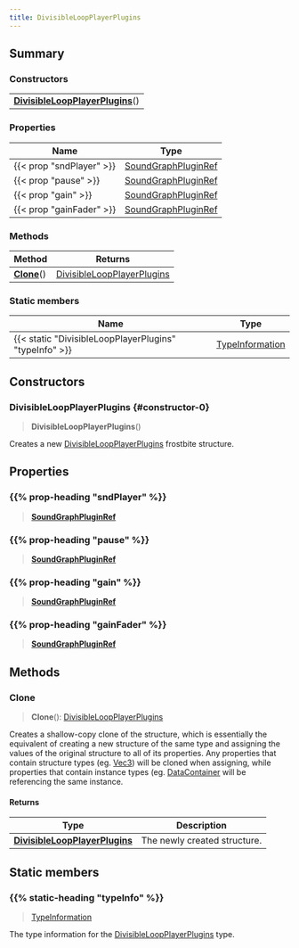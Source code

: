 ```yaml
---
title: DivisibleLoopPlayerPlugins
---
```



## Summary
### Constructors
| |
| ----------- |
| **[DivisibleLoopPlayerPlugins](#constructor-0)**() |

### Properties
| Name | Type |
| ---- | ---- |
| {{< prop "sndPlayer" >}} | [SoundGraphPluginRef](/vext/ref/fb/soundgraphpluginref) |
| {{< prop "pause" >}} | [SoundGraphPluginRef](/vext/ref/fb/soundgraphpluginref) |
| {{< prop "gain" >}} | [SoundGraphPluginRef](/vext/ref/fb/soundgraphpluginref) |
| {{< prop "gainFader" >}} | [SoundGraphPluginRef](/vext/ref/fb/soundgraphpluginref) |

### Methods
| Method | Returns |
| ------ | ---- |
| **[Clone](#clone)**() | [DivisibleLoopPlayerPlugins](/vext/ref/fb/divisibleloopplayerplugins) |

### Static members
| Name | Type |
| ---- | ---- |
| {{< static "DivisibleLoopPlayerPlugins" "typeInfo" >}} | [TypeInformation](/vext/ref/shared/class/typeinformation) |

## Constructors
### DivisibleLoopPlayerPlugins {#constructor-0}
> **DivisibleLoopPlayerPlugins**()

Creates a new [DivisibleLoopPlayerPlugins](/vext/ref/fb/divisibleloopplayerplugins) frostbite structure.

## Properties
### {{% prop-heading "sndPlayer" %}}
> **[SoundGraphPluginRef](/vext/ref/fb/soundgraphpluginref)**

### {{% prop-heading "pause" %}}
> **[SoundGraphPluginRef](/vext/ref/fb/soundgraphpluginref)**

### {{% prop-heading "gain" %}}
> **[SoundGraphPluginRef](/vext/ref/fb/soundgraphpluginref)**

### {{% prop-heading "gainFader" %}}
> **[SoundGraphPluginRef](/vext/ref/fb/soundgraphpluginref)**

## Methods
### Clone
> **Clone**(): [DivisibleLoopPlayerPlugins](/vext/ref/fb/divisibleloopplayerplugins)

Creates a shallow-copy clone of the structure, which is essentially the equivalent of creating a new structure of the same type and assigning the values of the original structure to all of its properties. Any properties that contain structure types (eg. [Vec3](/vext/ref/shared/class/vec3)) will be cloned when assigning, while properties that contain instance types (eg. [DataContainer](/vext/ref/shared/class/datacontainer) will be referencing the same instance.

#### Returns
| Type | Description |
| ---- | ----------- |
| **[DivisibleLoopPlayerPlugins](/vext/ref/fb/divisibleloopplayerplugins)** | The newly created structure. |

## Static members
### {{% static-heading "typeInfo" %}}
> [TypeInformation](/vext/ref/shared/class/typeinformation)

The type information for the [DivisibleLoopPlayerPlugins](/vext/ref/fb/divisibleloopplayerplugins) type.

